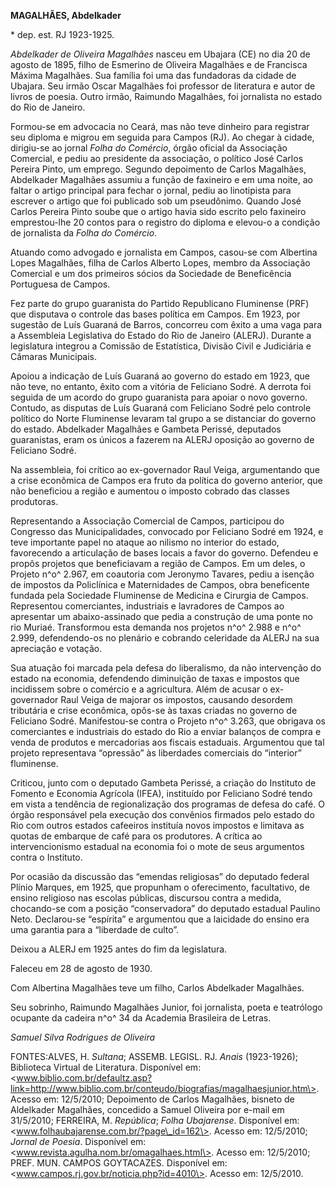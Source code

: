 **MAGALHÃES, Abdelkader**

\* dep. est. RJ 1923-1925.

*Abdelkader de Oliveira Magalhães* nasceu em Ubajara (CE) no dia 20 de
agosto de 1895, filho de Esmerino de Oliveira Magalhães e de Francisca
Máxima Magalhães. Sua família foi uma das fundadoras da cidade de
Ubajara. Seu irmão Oscar Magalhães foi professor de literatura e autor
de livros de poesia. Outro irmão, Raimundo Magalhães, foi jornalista no
estado do Rio de Janeiro.

Formou-se em advocacia no Ceará, mas não teve dinheiro para registrar
seu diploma e migrou em seguida para Campos (RJ). Ao chegar à cidade,
dirigiu-se ao jornal *Folha do Comércio*, órgão oficial da Associação
Comercial, e pediu ao presidente da associação, o político José Carlos
Pereira Pinto, um emprego. Segundo depoimento de Carlos Magalhães,
Abdelkader Magalhães assumiu a função de faxineiro e em uma noite, ao
faltar o artigo principal para fechar o jornal, pediu ao linotipista
para escrever o artigo que foi publicado sob um pseudônimo. Quando José
Carlos Pereira Pinto soube que o artigo havia sido escrito pelo
faxineiro emprestou-lhe 20 contos para o registro do diploma e elevou-o
a condição de jornalista da *Folha do Comércio*.

Atuando como advogado e jornalista em Campos, casou-se com Albertina
Lopes Magalhães, filha de Carlos Alberto Lopes, membro da Associação
Comercial e um dos primeiros sócios da Sociedade de Beneficência
Portuguesa de Campos.

Fez parte do grupo guaranista do Partido Republicano Fluminense (PRF)
que disputava o controle das bases política em Campos. Em 1923, por
sugestão de Luís Guaraná de Barros, concorreu com êxito a uma vaga para
a Assembleia Legislativa do Estado do Rio de Janeiro (ALERJ). Durante a
legislatura integrou a Comissão de Estatística, Divisão Civil e
Judiciária e Câmaras Municipais.

Apoiou a indicação de Luís Guaraná ao governo do estado em 1923, que não
teve, no entanto, êxito com a vitória de Feliciano Sodré. A derrota foi
seguida de um acordo do grupo guaranista para apoiar o novo governo.
Contudo, as disputas de Luís Guaraná com Feliciano Sodré pelo controle
político do Norte Fluminense levaram tal grupo a se distanciar do
governo do estado. Abdelkader Magalhães e Gambeta Perissé, deputados
guaranistas, eram os únicos a fazerem na ALERJ oposição ao governo de
Feliciano Sodré.

Na assembleia, foi crítico ao ex-governador Raul Veiga, argumentando que
a crise econômica de Campos era fruto da política do governo anterior,
que não beneficiou a região e aumentou o imposto cobrado das classes
produtoras.

Representando a Associação Comercial de Campos, participou do Congresso
das Municipalidades, convocado por Feliciano Sodré em 1924, e teve
importante papel no ataque ao nilismo no interior do estado, favorecendo
a articulação de bases locais a favor do governo. Defendeu e propôs
projetos que beneficiavam a região de Campos. Em um deles, o Projeto
n^o^ 2.967, em coautoria com Jeronymo Tavares, pediu a isenção de
impostos da Policlínica e Maternidades de Campos, obra beneficente
fundada pela Sociedade Fluminense de Medicina e Cirurgia de Campos.
Representou comerciantes, industriais e lavradores de Campos ao
apresentar um abaixo-assinado que pedia a construção de uma ponte no rio
Muriaé. Transformou esta demanda nos projetos n^o^ 2.988 e n^o^ 2.999,
defendendo-os no plenário e cobrando celeridade da ALERJ na sua
apreciação e votação.

Sua atuação foi marcada pela defesa do liberalismo, da não intervenção
do estado na economia, defendendo diminuição de taxas e impostos que
incidissem sobre o comércio e a agricultura. Além de acusar o
ex-governador Raul Veiga de majorar os impostos, causando desordem
tributária e crise econômica, opôs-se às taxas criadas no governo de
Feliciano Sodré. Manifestou-se contra o Projeto n^o^ 3.263, que obrigava
os comerciantes e industriais do estado do Rio a enviar balanços de
compra e venda de produtos e mercadorias aos fiscais estaduais.
Argumentou que tal projeto representava “opressão” às liberdades
comerciais do “interior” fluminense.

Criticou, junto com o deputado Gambeta Perissé, a criação do Instituto
de Fomento e Economia Agrícola (IFEA), instituído por Feliciano Sodré
tendo em vista a tendência de regionalização dos programas de defesa do
café. O órgão responsável pela execução dos convênios firmados pelo
estado do Rio com outros estados cafeeiros instituía novos impostos e
limitava as quotas de embarque de café para os produtores. A crítica ao
intervencionismo estadual na economia foi o mote de seus argumentos
contra o Instituto.

Por ocasião da discussão das “emendas religiosas” do deputado federal
Plínio Marques, em 1925, que propunham o oferecimento, facultativo, de
ensino religioso nas escolas públicas, discursou contra a medida,
chocando-se com a posição “conservadora” do deputado estadual Paulino
Neto. Declarou-se “espírita” e argumentou que a laicidade do ensino era
uma garantia para a “liberdade de culto”.

Deixou a ALERJ em 1925 antes do fim da legislatura.

Faleceu em 28 de agosto de 1930.

Com Albertina Magalhães teve um filho, Carlos Abdelkader Magalhães.

Seu sobrinho, Raimundo Magalhães Junior, foi jornalista, poeta e
teatrólogo ocupante da cadeira n^o^ 34 da Academia Brasileira de Letras.

*Samuel Silva Rodrigues de Oliveira*

FONTES:ALVES, H. *Sultana*; ASSEMB. LEGISL. RJ. *Anais* (1923-1926);
Biblioteca Virtual de Literatura. Disponível em:
\<www.biblio.com.br/defaultz.asp?link=http://www.biblio.com.br/conteudo/biografias/magalhaesjunior.htm\>.
Acesso em: 12/5/2010; Depoimento de Carlos Magalhães, bisneto de
Aldelkader Magalhães, concedido a Samuel Oliveira por e-mail em
31/5/2010; FERREIRA, M. *República*; *Folha Ubajarense*. Disponível em:
\<www.folhaubajarense.com.br/?page\_id=162\>. Acesso em: 12/5/2010;
*Jornal de Poesia*. Disponível em:
\<www.revista.agulha.nom.br/omagalhaes.html\>. Acesso em: 12/5/2010;
PREF. MUN. CAMPOS GOYTACAZES. Disponível em:
\<www.campos.rj.gov.br/noticia.php?id=4010\>. Acesso em: 12/5/2010.
